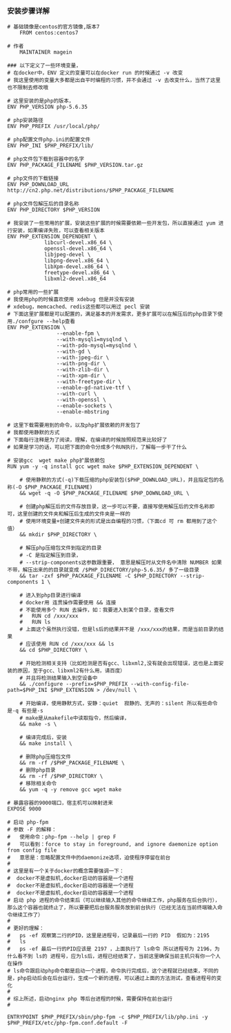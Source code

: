 ### 安装步骤详解

    # 基础镜像是centos的官方镜像,版本7
        FROM centos:centos7
     
    # 作者
        MAINTAINER magein
     
    ### 以下定义了一些环境变量，
    # 在docker中，ENV 定义的变量可以在docker run 的时候通过 -v 改变
    # 我这里使用的变量大多都是出自平时编程的习惯，并不会通过 -v 去改变什么，当然了这里也不限制去修改哦
     
    # 这里安装的是php的版本，
    ENV PHP_VERSION php-5.6.35
     
    # php安装路径
    ENV PHP_PREFIX /usr/local/php/
     
    # php配置文件php.ini的配置文件
    ENV PHP_INI $PHP_PREFIX/lib/
     
    # php文件包下载到容器中的名字
    ENV PHP_PACKAGE_FILENAME $PHP_VERSION.tar.gz
     
    # php文件的下载链接
    ENV PHP_DOWNLOAD_URL http://cn2.php.net/distributions/$PHP_PACKAGE_FILENAME
     
    # php文件包解压后的目录名称
    ENV PHP_DIRECTORY $PHP_VERSION
     
    # 我安装了一些常用的扩展，安装这些扩展的时候需要依赖一些开发包，所以直接通过 yum 进行安装，如果编译失败，可以查看相关版本
    ENV PHP_EXTENSION_DEPENDENT \
                libcurl-devel.x86_64 \
                openssl-devel.x86_64 \
                libjpeg-devel \
                libpng-devel.x86_64 \
                libXpm-devel.x86_64 \
                freetype-devel.x86_64 \
                libxml2-devel.x86_64
     
    # php常用的一些扩展
    # 我使用php的时候喜欢使用 xdebug 但是并没有安装
    # xdebug，memcached、redis这些都可以用过 pecl 安装
    # 下面这里扩展都是可以配置的，满足基本的开发需求，更多扩展可以在解压后的php目录下使用./confgure --help查看
    ENV PHP_EXTENSION \
                    --enable-fpm \
                    --with-mysqli=mysqlnd \
                    --with-pdo-mysql=mysqlnd \
                    --with-gd \
                    --with-jpeg-dir \
                    --with-png-dir \
                    --with-zlib-dir \
                    --with-xpm-dir \
                    --with-freetype-dir \
                    --enable-gd-native-ttf \
                    --with-curl \
                    --with-openssl \
                    --enable-sockets \
                    --enable-mbstring
    
    # 这里下载需要用到的命令，以及php扩展依赖的开发包了
    # 我都使用静默的方式
    # 下面每行注释是为了阅读，理解，在编译的时候按照规范来比较好了
    # 如果是学习的话，可以把下面的命令分成多个RUN执行，了解每一步干了什么
     
    # 安装gcc  wget make php扩展依赖包
    RUN yum -y -q install gcc wget make $PHP_EXTENSION_DEPENDENT \
    
        # 使用静默的方式(-q)下载压缩的php安装包($PHP_DOWNLOAD_URL)，并且指定包的名称(-O $PHP_PACKAGE_FILENAME)
        && wget -q -O $PHP_PACKAGE_FILENAME $PHP_DOWNLOAD_URL \
    
        # 创建php解压后的文件存放目录，这一步可以不要，直接写使用解压后的文件名称即可，这里创建的文件夹和解压后生成的文件夹是一样的
        # 使用环境变量+创建文件夹的形式是出自编程的习惯，（下面cd 可 rm 都用到了这个值）
        && mkdir $PHP_DIRECTORY \
    
        # 解压php压缩包文件到指定的目录
        # -C 是指定解压到目录，
        # --strip-components这参数跟重要， 意思是解压时从文件名中清除 NUMBER 如果不带，解压出来的的目录就变成 /$PHP_DIRECTORY/php-5.6.35/ 多了一级目录
        && tar -zxf $PHP_PACKAGE_FILENAME -C $PHP_DIRECTORY --strip-components 1 \
    
        # 进入到php目录进行编译
        # docker用 连贯操作需要使用 && 连接
        # 不能使用多个 RUN 去操作，如：我要进入到某个目录，查看文件
        #   RUN cd /xxx/xxx
        #   RUN ls
        # 上面这个虽然执行没错，但是ls后的结果并不是 /xxx/xxx的结果，而是当前目录的结果
        # 应该使用 RUN cd /xxx/xxx && ls
        && cd $PHP_DIRECTORY \
    
        # 开始检测相关支持（比如检测是否有gcc、libxml2,没有就会出现错误，这也是上面安装的原因，至于gcc、libxml2有什么用，请百度）
        # 并且将检测结果输入到空设备中
        && ./configure --prefix=$PHP_PREFIX --with-config-file-path=$PHP_INI $PHP_EXTENSION > /dev/null \
    
        # 开始编译，使用静默方式，安静：quiet  寂静的、无声的：silent 所以有些命令是-q 有些是-s
        # make是从makefile中读取指令，然后编译，
        && make -s \
    
        # 编译完成后，安装
        && make install \
    
        # 删除php压缩包文件
        && rm -rf /$PHP_PACKAGE_FILENAME \
        # 删除php目录
        && rm -rf /$PHP_DIRECTORY \
        # 移除相关命令
        && yum -q -y remove gcc wget make
     
    # 暴露容器的9000端口，宿主机可以映射进来
    EXPOSE 9000
     
    # 启动 php-fpm
    # 参数 -F 的解释：
    #   使用命令：php-fpm --help | grep F
    #   可以看到：force to stay in foreground, and ignore daemonize option from config file
    #   意思是：忽略配置文件中的daemonize选项，迫使程序停留在前台
    #
    # 这里是有一个关于docker的概念需要强调一下：
    #  docker不是虚拟机,docker启动的容器是一个进程
    #  docker不是虚拟机,docker启动的容器是一个进程
    #  docker不是虚拟机,docker启动的容器是一个进程
    # 启动 php 进程的命令结束后（可以继续输入其他的命令继续工作，php服务在后台执行），那么这个容器也就终止了，所以要要把后台服务服务放到前台执行（已经无法在当前终端输入命令继续工作了）
    #
    # 更好的理解：
    #   ps -ef 观察第二行的PID，这里是进程号，记录最后一行的 PID  假如为：2195
    #   ls
    #   ps -ef 最后一行的PID应该是 2197 ，上面执行了 ls命令 所以进程号为 2196，为什么看不到 ls的 进程号，应为ls后，进程已经结束了，当前这里确保当前主机只有你一个人在操作
    # ls命令跟启动php命令都是启动一个进程，命令执行完成后，这个进程就已经结束，不同的是，php启动后会在后台运行，生成一个新的进程，可以通过上面的方法测试，查看进程号的变化
    #
    # 综上所述，启动nginx php 等后台进程的时候，需要保持在前台运行
    #
     
    ENTRYPOINT $PHP_PREFIX/sbin/php-fpm -c $PHP_PREFIX/lib/php.ini -y $PHP_PREFIX/etc/php-fpm.conf.default -F
